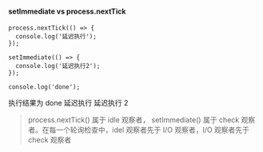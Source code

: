 #### setImmediate vs process.nextTick

```nodejs
process.nextTick(() => {
  console.log('延迟执行');
});

setImmediate(() => {
  console.log('延迟执行2');
});

console.log('done');
```

执行结果为 done 延迟执行 延迟执行 2

> process.nextTick() 属于 idle 观察者， setImmediate() 属于 check 观察者。在每一个轮询检查中，idel 观察者先于 I/O 观察者，I/O 观察者先于 check 观察者
